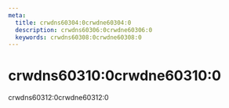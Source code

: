 ```yaml
---
meta:
  title: crwdns60304:0crwdne60304:0
  description: crwdns60306:0crwdne60306:0
  keywords: crwdns60308:0crwdne60308:0
---
```


# crwdns60310:0crwdne60310:0
crwdns60312:0crwdne60312:0

<entry-ad />

<doc-footer />
